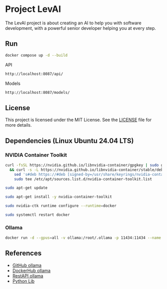 # Project LevAI

The LevAI project is about creating an AI to help you with software development, with a powerful senior developer helping you at every step.

## Run

```bash
docker compose up -d --build
```

API

```bash
http://localhost:8087/api/
```

Models

```bash
http://localhost:8087/models/
```

## License

This project is licensed under the MIT License. See the [LICENSE](./LICENCE.txt) file for more details.

## Dependencies (Linux Ubuntu 24.04 LTS)

### NVIDIA Container Toolkit

```bash
curl -fsSL https://nvidia.github.io/libnvidia-container/gpgkey | sudo gpg --dearmor -o /usr/share/keyrings/nvidia-container-toolkit-keyring.gpg \
  && curl -s -L https://nvidia.github.io/libnvidia-container/stable/deb/nvidia-container-toolkit.list | \
    sed 's#deb https://#deb [signed-by=/usr/share/keyrings/nvidia-container-toolkit-keyring.gpg] https://#g' | \
    sudo tee /etc/apt/sources.list.d/nvidia-container-toolkit.list
```

```bash
sudo apt-get update
```

```bash
sudo apt-get install -y nvidia-container-toolkit
```

```bash
sudo nvidia-ctk runtime configure --runtime=docker
```

```bash
sudo systemctl restart docker
```

### Ollama

```bash
docker run -d --gpus=all -v ollama:/root/.ollama -p 11434:11434 --name ollama ollama/ollama
```

## References

- [GitHub ollama](https://github.com/ollama/ollama)
- [DockerHub ollama](https://hub.docker.com/r/ollama/ollama)
- [RestAPI ollama](https://github.com/ollama/ollama/blob/main/docs/api.md)
- [Python Lib](https://github.com/ollama/ollama-python)
